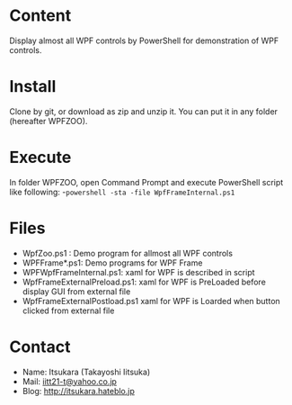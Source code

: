# Content
Display almost all WPF controls by PowerShell for demonstration of WPF controls.

# Install
Clone by git, or download as zip and unzip it. You can put it in any folder (hereafter WPFZOO).

# Execute
In folder WPFZOO, open Command Prompt and execute PowerShell script like following:
-`powershell -sta -file WpfFrameInternal.ps1`

# Files
- WpfZoo.ps1 : Demo program for allmost all WPF controls
- WPFFrame*.ps1: Demo programs for WPF Frame
 - WPFWpfFrameInternal.ps1: xaml for WPF is described in script
 - WpfFrameExternalPreload.ps1: xaml for WPF is PreLoaded before display GUI from external file
 - WpfFrameExternalPostload.ps1 xaml for WPF is Loarded when button clicked from external file

# Contact
* Name: Itsukara (Takayoshi Iitsuka)
* Mail: iitt21-t@yahoo.co.jp
* Blog: http://itsukara.hateblo.jp
